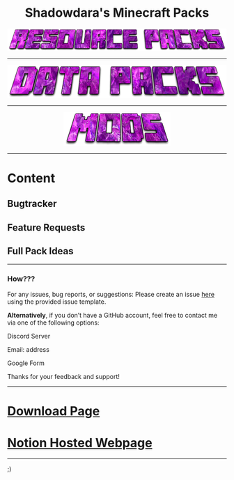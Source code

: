 <div align="center">
<h1>Shadowdara's Minecraft Packs</h1>
<img src="pictures/Resource-Packs.png">
<hr>
<img src="pictures/Data-Packs.png">
<hr>
<img src="pictures/Mods.png">
<hr>
</div>

# Content

## Bugtracker

## Feature Requests

## Full Pack Ideas

---

### How???

For any issues, bug reports, or suggestions:
Please create an issue [here](https://github.com/ShadowDara/d4r-minecraft-packs/issues) using the provided issue template.

**Alternatively**, if you don’t have a GitHub account, feel free to contact me via one of the following options:

Discord Server

Email: address

Google Form


Thanks for your feedback and support!

---

# [Download Page](https://modrinth.com/user/shadowdara)

# [Notion Hosted Webpage](https://vanilla-wood-279.notion.site/Shadowdara-s-Minecraft-Packs-2128fc252ccd8029b705e9b1189d5eb4)

---

;)
